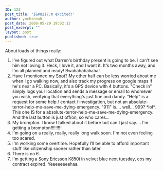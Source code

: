 ```yaml
---
ID: 123
post_title: 'I&#8217;m excited!'
author: yochannah
post_date: 2008-05-29 19:02:12
post_excerpt: ""
layout: post
published: true
---
```

About loads of things really:

<ol>
<li>I've figured out what Darren's birthday present is going to be. I can't see him not loving it. Heck, I love it, and I want it. It's two months away, and I'm all planned and ready! Bwahahahahaha!</li>
<li>Have I mentioned my <a href="http://international.findmespot.com/">Spot</a>? My other half can be less worried about me when I go walking now, and also track my progress on google maps if he's near a PC. Basically, it's a GPS device with 4 buttons. "Check in" simply logs your location and sends a message or email to whomever you wish, verifying that everything's just fine and dandy. "Help" is a request for some help / contact / investigation, but not an absolute-terror-help-me-save-me-dying-emergency. "911" is.... well... 999? *lol*. This one IS for a absolute-terror-help-me-save-me-dying-emergency. And the last button is just off/on, so who cares...</li>
<li>My brompton. I know I talked about it before but can I jast say.... I'm getting a brompton!!!!!!!!!</li>
<li>I'm going on a really, really, really long walk soon. I'm not even feeling too scared.</li>
<li>I'm working some overtime. Hopefully I'll be able to afford important stuff like citizenship sooner rather than later. </li>
<li>There is no 6.</li>
<li>I'm getting a <a href="http://www.sonyericsson.com/cws/products/mobilephones/overview/k850i?cc=us&lc=en">Sony Ericsson K850i</a> in velvet blue next tuesday, cos my contract expired. Yeeeeeeeehaa.</li>
</ol>
